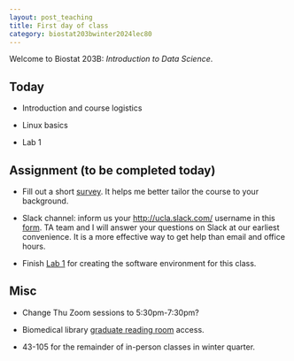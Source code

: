 ```yaml
---
layout: post_teaching
title: First day of class
category: biostat203bwinter2024lec80
---
```


Welcome to Biostat 203B: *Introduction to Data Science*. 

## Today

* Introduction and course logistics  

* Linux basics

* Lab 1

## Assignment (to be completed today)

* Fill out a short [survey](https://uclahs.az1.qualtrics.com/jfe/form/SV_2aCU7kDMTvJFsqO). It helps me better tailor the course to your background.

* Slack channel: inform us your <http://ucla.slack.com/> username in this [form](https://forms.gle/eC6RNTGoQTFNt1Jd8). TA team and I will answer your questions on Slack at our earliest convenience. It is a more effective way to get help than email and office hours.   

* Finish [Lab 1](https://ucla-biostat-203b.github.io/2024winter/labs/lab01/lab01.html) for creating the software environment for this class.

## Misc

* Change Thu Zoom sessions to 5:30pm-7:30pm? 

* Biomedical library [graduate reading room](https://www.library.ucla.edu/help/services-resources/graduate-reading-room/) access. 

* 43-105 for the remainder of in-person classes in winter quarter.
